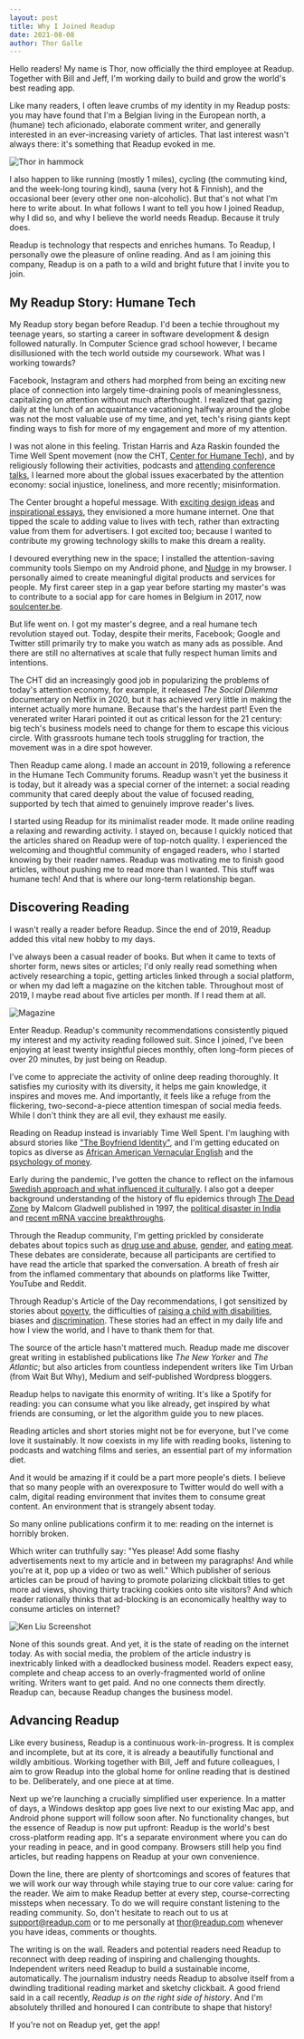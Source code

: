 ```yaml
---
layout: post
title: Why I Joined Readup
date: 2021-08-08 
author: Thor Galle
---
```

Hello readers! My name is Thor, now officially the third employee at Readup. Together with Bill and Jeff, I'm working daily to build and grow the world's best reading app. 

Like many readers, I often leave crumbs of my identity in my Readup posts: you may have found that I'm a Belgian living in the European north, a (humane) tech aficionado, elaborate comment writer, and generally interested in an ever-increasing variety of articles. That last interest wasn't always there: it's something that Readup evoked in me.

![Thor in hammock](/assets/2021/08/thor.hammock.jpg)

I also happen to like running (mostly 1 miles), cycling (the commuting kind, and the week-long touring kind), sauna (very hot & Finnish), and the occasional beer (every other one non-alcoholic). But that's not what I'm here to write about. In what follows I want to tell you how I joined Readup, why I did so, and why I believe the world needs Readup. Because it truly does. 

Readup is technology that respects and enriches humans. To Readup, I personally owe the pleasure of online reading. And as I am joining this company, Readup is on a path to a wild and bright future that I invite you to join.

## My Readup Story: Humane Tech

My Readup story began before Readup. I'd been a techie throughout my teenage years, so starting a career in software development & design followed naturally. In Computer Science grad school however, I became disillusioned with the tech world outside my coursework. What was I working towards?

Facebook, Instagram and others had morphed from being an exciting new place of connection into largely time-draining pools of meaninglessness, capitalizing on attention without much afterthought. I realized that gazing daily at the lunch of an acquaintance vacationing halfway around the globe was not the most valuable use of my time, and yet, tech's rising giants kept finding ways to fish for more of my engagement and more of my attention.

I was not alone in this feeling. Tristan Harris and Aza Raskin founded the Time Well Spent movement (now the CHT, [Center for Humane Tech](https://en.wikipedia.org/wiki/Center_for_Humane_Technology)), and by religiously following their activities, podcasts and [attending conference talks](https://thorgalle.me/articles/7-cool-things-at-slush-2018), I learned more about the global issues exacerbated by the attention economy: social injustice, loneliness, and more recently; misinformation.

The Center brought a hopeful message. With [exciting design ideas](https://www.youtube.com/watch?v=YbowwoeYCro&t=25s) and [inspirational essays](https://readup.com/comments/nxhxorg/choicemaking-and-the-interface), they envisioned a more humane internet. One that tipped the scale to adding value to lives with tech, rather than extracting value from them for advertisers. I got excited too; because I wanted to contribute my growing technology skills to make this dream a reality. 

I devoured everything new in the space; I installed the attention-saving community tools Siempo on my Android phone, and [Nudge](https://nudgeware.io/) in my browser. I personally aimed to create meaningful digital products and services for people. My first career step in a gap year before starting my master's was to contribute to a social app for care homes in Belgium in 2017, now [soulcenter.be](http://soulcenter.be).

But life went on. I got my master's degree, and a real humane tech revolution stayed out. Today, despite their merits, Facebook; Google and Twitter still primarily try to make you watch as many ads as possible. And there are still no alternatives at scale that fully respect human limits and intentions. 

The CHT did an increasingly good job in popularizing the problems of today's attention economy, for example, it released *The Social Dilemma* documentary on Netflix in 2020, but it has achieved very little in making the internet actually more humane. Because that's the hardest part! Even the venerated writer Harari pointed it out as critical lesson for the 21 century: big tech's business models need to change for them to escape this vicious circle. With grassroots humane tech tools struggling for traction, the movement was in a dire spot however. 

Then Readup came along. I made an account in 2019, following a reference in the Humane Tech Community forums. Readup wasn't yet the business it is today, but it already was a special corner of the internet: a social reading community that cared deeply about the value of focused reading, supported by tech that aimed to genuinely improve reader's lives.

I started using Readup for its minimalist reader mode. It made online reading a relaxing and rewarding activity. I stayed on, because I quickly noticed that the articles shared on Readup were of top-notch quality. I experienced the welcoming and thoughtful community of engaged readers, who I started knowing by their reader names. Readup was motivating me to finish good articles, without pushing me to read more than I wanted. This stuff was humane tech! And that is where our long-term relationship began.

## Discovering Reading

I wasn't really a reader before Readup. Since the end of 2019, Readup added this vital new hobby to my days.

I've always been a casual reader of books. But when it came to texts of shorter form, news sites or articles; I'd only really read something when actively researching a topic, getting articles linked through a social platform, or when my dad left a magazine on the kitchen table. Throughout most of 2019, I maybe read about five articles per month. If I read them at all.

![Magazine](/assets/2021/08/magazine.jpg)

Enter Readup. Readup's community recommendations consistently piqued my interest and my activity reading followed suit. Since I joined, I've been enjoying at least twenty insightful pieces monthly, often long-form pieces of over 20 minutes, by just being on Readup.

I've come to appreciate the activity of online deep reading thoroughly. It satisfies my curiosity with its diversity, it helps me gain knowledge, it inspires and moves me. And importantly, it feels like a refuge from the flickering, two-second-a-piece attention timespan of social media feeds. While I don't think they are all evil, they exhaust me easily. 

Reading on Readup instead is invariably Time Well Spent. I'm laughing with absurd stories like ["The Boyfriend Identity"](https://readup.com/read/the-new-yorker/the-boyfriend-identity-part-1), and I'm getting educated on topics as diverse as [African American Vernacular English](https://readup.com/comments/the-babbel-magazine/the-united-states-of-accents-african-american-vernacular-english/VXvnLD) and the [psychology of money](https://readup.com/comments/collaborative-fund/the-psychology-of-money).

Early during the pandemic, I've gotten the chance to reflect on the infamous [Swedish approach and what influenced it culturally](https://readup.com/comments/unherd/what-we-can-learn-from-the-swedish-paradox---unherd). I also got a deeper background understanding of the history of flu epidemics through [The Dead Zone](https://readup.com/comments/the-new-yorker/the-dead-zone) by Malcom Gladwell published in 1997, the [political disaster in India](https://readup.com/comments/the-guardian/arundhati-roy-on-indias-covid-catastrophe-we-are-witnessing-a-crime-against-huma) and [recent mRNA vaccine breakthroughs](https://readup.com/comments/wired-uk/the-mrna-vaccine-revolution-is-just-beginning/DGd315).

Through the Readup community, I'm getting prickled by considerate debates about topics such as [drug use and abuse](https://readup.com/comments/nautilus/i-am-a-heroin-user-i-do-not-have-a-drug-problem), [gender](https://readup.com/comments/jk-rowling/jk-rowling-writes-about-her-reasons-for-speaking-out-on-sex-and-gender-issues---/VXvp7D), and [eating meat](https://readup.com/comments/-the-new-york-times-company/the-coronavirus-and-a-world-without-meat). These debates are considerate, because all participants are certified to have read the article that sparked the conversation. A breath of fresh air from the inflamed commentary that abounds on platforms like Twitter, YouTube and Reddit.

Through Readup's Article of the Day recommendations, I got sensitized by stories about [poverty](https://readup.com/comments/zora/the-poor-cant-afford-not-to-wear-nice-clothes), the difficulties of [raising a child with disabilities](https://readup.com/comments/longreads/out-there-i-have-to-smile), biases and [discrimination](https://readup.com/comments/the-atlantic/racism-is-terrible-blackness-is-not). These stories had an effect in my daily life and how I view the world, and I have to thank them for that.

The source of the article hasn't mattered much. Readup made me discover great writing in established publications like *The New Yorker* and *The Atlantic*; but also articles from countless independent writers like Tim Urban (from Wait But Why), Medium and self-published Wordpress bloggers.

Readup helps to navigate this enormity of writing. It's like a Spotify for reading: you can consume what you like already, get inspired by what friends are consuming, or let the algorithm guide you to new places.

Reading articles and short stories might not be for everyone, but I've come love it sustainably. It now coexists in my life with reading books, listening to podcasts and watching films and series, an essential part of my information diet. 

And it would be amazing if it could be a part more people's diets. I believe that so many people with an overexposure to Twitter would do well with a calm, digital reading environment that invites them to consume great content. An environment that is strangely absent today.

So many online publications confirm it to me: reading on the internet is horribly broken.

Which writer can truthfully say: "Yes please! Add some flashy advertisements next to my article and in between my paragraphs! And while you're at it, pop up a video or two as well." Which publisher of serious articles can be proud of having to promote polarizing clickbait titles to get more ad views, shoving thirty tracking cookies onto site visitors? And which reader rationally thinks that ad-blocking is an economically healthy way to consume articles on internet?

![Ken Liu Screenshot](/assets/2021/08/ken.screen.png)

None of this sounds great. And yet, it is the state of reading on the internet today. As with social media, the problem of the article industry is inextricably linked with a deadlocked business model. Readers expect easy, complete and cheap access to an overly-fragmented world of online writing. Writers want to get paid. And no one connects them directly. Readup can, because Readup changes the business model.

## Advancing Readup

Like every business, Readup is a continuous work-in-progress. It is complex and incomplete, but at its core, it is already a beautifully functional and wildly ambitious. Working together with Bill, Jeff and future colleagues, I aim to grow Readup into the global home for online reading that is destined to be. Deliberately, and one piece at at time.

Next up we're launching a crucially simplified user experience. In a matter of days, a Windows desktop app goes live next to our existing Mac app, and Android phone support will follow soon after. No functionality changes, but the essence of Readup is now put upfront: Readup is the world's best cross-platform reading app. It's a separate environment where you can do your reading in peace, and in good company. Browsers still help you find articles, but reading happens on Readup at your own convenience.

Down the line, there are plenty of shortcomings and scores of features that we will work our way through while staying true to our core value: caring for the reader. We aim to make Readup better at every step, course-correcting missteps when necessary. To do we will require constant listening to the reading community. So, don't hesitate to reach out to us at support@readup.com or to me personally at thor@readup.com whenever you have ideas, comments or thoughts.

The writing is on the wall. Readers and potential readers need Readup to reconnect with deep reading of inspiring and challenging thoughts. Independent writers need Readup to build a sustainable income, automatically. The journalism industry needs Readup to absolve itself from a dwindling traditional reading market and sketchy clickbait. A good friend said in a call recently, *Readup is on the right side of history*. And I'm absolutely thrilled and honoured I can contribute to shape that history!

If you're not on Readup yet, get the app!